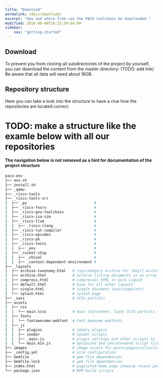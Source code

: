 ```yaml
---
title: "Download"
permalink: /docs/download/
excerpt: "How and where from can the PACO toolchain be downloaded."
modified: 2016-08-08T16:25:30-04:00
sidebar:
    nav: "getting-started"
---
```


## Download
To prevent you from cloning all subdirectories of the project by yourself, you can download the content from the master directory: (TODO: add link)
Be aware that all data will need about 18GB. 

## Repository structure

Here you can take a look into the structure to have a clue how the repositories are located correct. 

# TODO: make a structure like the examle below with all our repositories



#### The navigation below is not removed as a hint for documentation of the project structure

```bash
paco-env
├── env.sh
├── install.sh
├── _qemu
├── _riscv-tools
├── _riscv-tools-src
|  ├── _py                               # 
|  ├── _riscv-fesrv                      # 
|  ├── _riscv-gnu-toolchain              # 
|  ├── _riscv-isa-sim                    # 
|  ├── _riscv-llvm                       # 
|  |  ├── _riscv-clang                   # 
|  ├── _riscv-lut-compiler               # 
|  ├── _riscv-opcodes                    # 
|  ├── _riscv-pk                         # 
|  ├── _riscv-tests                      # 
|  |  ├── _env                           # 
|  ├── _rocket-chip                      # 
|  |  ├── _chisel                        # 
|  |  ├── _context-dependent-environment # 
├── _layouts
|  ├── archive-taxonomy.html   # tag/category archive for Jekyll Archives plugin
|  ├── archive.html            # archive listing documents in an array
|  ├── compress.html           # compresses HTML in pure Liquid
|  ├── default.html            # base for all other layouts
|  ├── single.html             # single document (post/page/etc)
|  └── splash.html             # splash page
├── _sass                      # SCSS partials
├── assets
|  ├── css
|  |  └── main.scss            # main stylesheet, loads SCSS partials from _sass
|  ├── fonts
|  |  └── fontawesome-webfont  # Font Awesome webfonts
|  ├── js
|  |  ├── plugins              # jQuery plugins
|  |  ├── vendor               # vendor scripts
|  |  ├── _main.js             # plugin settings and other scripts to load after jQuery
|  |  └── main.min.js          # optimized and concatenated script file loaded before </body>
├── images                     # image assets for posts/pages/collections/etc.
├── _config.yml                # site configuration
├── Gemfile                    # gem file dependencies
├── Gemfile.lock               # gem file dependencies
├── index.html                 # paginated home page showing recent posts
└── package.json               # NPM build scripts
```
